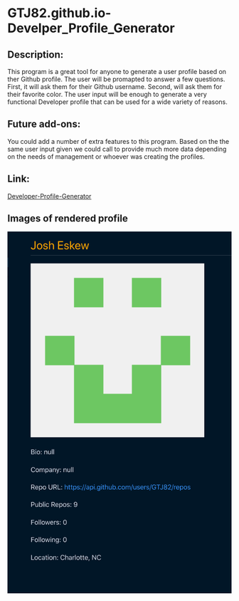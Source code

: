 # GTJ82.github.io-Develper_Profile_Generator

## Description:

This program is a great tool for anyone to generate a user profile based on
ther Github profile. The user will be promapted to answer a few questions. First, it will ask them for
their Github username. Second, will ask them for their favorite color. The user input will be enough to
generate a very functional Developer profile that can be used for a wide variety of reasons.

## Future add-ons:

You could add a number of extra features to this program. Based on the the same user input given we 
could call to provide much more data depending on the needs of management or whoever was creating the
profiles.

## Link:

[Developer-Profile-Generator](https://github.com/GTJ82/GTJ82.github.io-Develper_Profile_Generator)

## Images of rendered profile

![Profile_Image](Assets/Images/Developer_Profile_Generator.png)